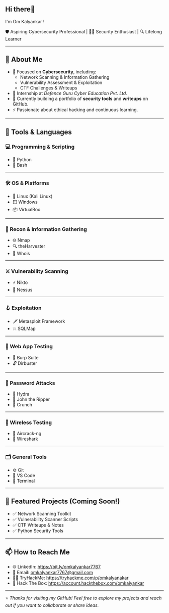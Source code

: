 ## Hi there👋
I'm Om Kalyankar !

🛡️ Aspiring Cybersecurity Professional | 🧑‍💻 Security Enthusiast | 🔍 Lifelong Learner

---

## 📜 About Me

- 🎯 Focused on **Cybersecurity**, including:
  - Network Scanning & Information Gathering
  - Vulnerability Assessment & Exploitation
  - CTF Challenges & Writeups
- 🏫 Internship at *Defence Guru Cyber Education Pvt. Ltd.*
- 🌱 Currently building a portfolio of **security tools** and **writeups** on GitHub.
- ⚡ Passionate about ethical hacking and continuous learning.

---

## 🧰 Tools & Languages


### 💻 Programming & Scripting
- 🐍 Python
- 🐚 Bash

---

### 🛠️ OS & Platforms
- 🐧 Linux (Kali Linux)
- 🪟 Windows
- 📦 VirtualBox

---

### 🔎 Recon & Information Gathering
- 🌐 Nmap
- 🔍 theHarvester
- 📜 Whois

---

### ⚔️ Vulnerability Scanning
- ⚡ Nikto
- 🐉 Nessus
---

### 🪝 Exploitation
- 🗡️ Metasploit Framework
- 💥 SQLMap

---

### 🧪 Web App Testing
- 🦀 Burp Suite
- 🔓 Dirbuster

---

### 🔐 Password Attacks
- 🔨 Hydra
- 🦍 John the Ripper
- 🧰 Crunch


---

### 🧭 Wireless Testing
- 📡 Aircrack-ng
- 📶 Wireshark

---

### 🗂️ General Tools
- ⚙️ Git
- 📄 VS Code
- 🐧 Terminal

---


## 📌 Featured Projects (Coming Soon!)

- ✅ Network Scanning Toolkit
- ✅ Vulnerability Scanner Scripts
- ✅ CTF Writeups & Notes
- ✅ Python Security Tools


---

## 📫 How to Reach Me

- 🌐 LinkedIn: https://bit.ly/omkalyankar7767
- 📧 Email: omkalyankar7767@gmail.com
- 🏴‍☠️ TryHackMe: https://tryhackme.com/p/omkalyanakar
- 🏰 Hack The Box: https://account.hackthebox.com/omkalyankar
---

⭐️ *Thanks for visiting my GitHub! Feel free to explore my projects and reach out if you want to collaborate or share ideas.*

